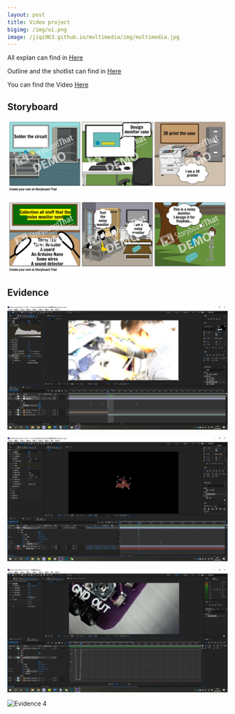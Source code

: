 ```yaml
---
layout: post
title: Video project
bigimg: /img/ui.png
image: /jiqi963.github.io/multimedia/img/multimedia.jpg
---
```



All explan can find in [Here](https://github.com/jiqi963/Multimedia/blob/master/doc/ExplanationVideoProject.pdf)


Outline and the shotlist can find in [Here](https://github.com/jiqi963/Multimedia/blob/master/doc/OutlineAndShotlist.pdf)


You can find the Video [Here](https://youtu.be/pdFCACDtebo)

## Storyboard

![Storyboard 1](https://github.com/jiqi963/Multimedia/blob/master/img/video/story1.png?raw=true)



![Storyboard 2](https://github.com/jiqi963/Multimedia/blob/master/img/video/story2.png?raw=true)

## Evidence

![Evidence 1](https://github.com/jiqi963/Multimedia/blob/master/img/video/GaussianBlur.png?raw=true)

![Evidence 2](https://github.com/jiqi963/Multimedia/blob/master/img/video/logo.png?raw=true)

![Evidence 3](https://github.com/jiqi963/Multimedia/blob/master/img/video/MotionTileEffect.png?raw=true)

![Evidence 4](https://github.com/jiqi963/Multimedia/blob/master/img/video/GaussiScaleOrFlipALayeranBlur.png?raw=true)

